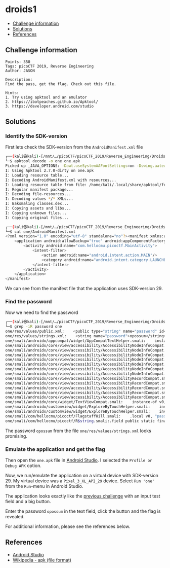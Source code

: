 # droids1

- [Challenge information](#challenge-information)
- [Solutions](#solutions)
- [References](#references)

## Challenge information
```
Points: 350
Tags: picoCTF 2019, Reverse Engineering
Author: JASON

Description:
Find the pass, get the flag. Check out this file.

Hints:
1. Try using apktool and an emulator
2. https://ibotpeaches.github.io/Apktool/
3. https://developer.android.com/studio
```

## Solutions

### Identify the SDK-version

First lets check the SDK-version from the `AndroidManifest.xml` file
```bash
┌──(kali㉿kali)-[/mnt/…/picoCTF/picoCTF_2019/Reverse_Engineering/Droids1]
└─$ apktool decode -o one one.apk  
Picked up _JAVA_OPTIONS: -Dawt.useSystemAAFontSettings=on -Dswing.aatext=true
I: Using Apktool 2.7.0-dirty on one.apk
I: Loading resource table...
I: Decoding AndroidManifest.xml with resources...
I: Loading resource table from file: /home/kali/.local/share/apktool/framework/1.apk
I: Regular manifest package...
I: Decoding file-resources...
I: Decoding values */* XMLs...
I: Baksmaling classes.dex...
I: Copying assets and libs...
I: Copying unknown files...
I: Copying original files...

┌──(kali㉿kali)-[/mnt/…/picoCTF/picoCTF_2019/Reverse_Engineering/Droids1]
└─$ cat one/AndroidManifest.xml   
<?xml version="1.0" encoding="utf-8" standalone="no"?><manifest xmlns:android="http://schemas.android.com/apk/res/android" android:compileSdkVersion="29" android:compileSdkVersionCodename="10" package="com.hellocmu.picoctf" platformBuildVersionCode="29" platformBuildVersionName="10">
    <application android:allowBackup="true" android:appComponentFactory="androidx.core.app.CoreComponentFactory" android:debuggable="true" android:icon="@mipmap/ic_launcher" android:label="@string/app_name" android:roundIcon="@mipmap/ic_launcher_round" android:supportsRtl="true" android:theme="@style/AppTheme">
        <activity android:name="com.hellocmu.picoctf.MainActivity">
            <intent-filter>
                <action android:name="android.intent.action.MAIN"/>
                <category android:name="android.intent.category.LAUNCHER"/>
            </intent-filter>
        </activity>
    </application>
</manifest>   
```

We can see from the manifest file that the application uses SDK-version 29.

### Find the password

Now we need to find the password
```bash
┌──(kali㉿kali)-[/mnt/…/picoCTF/picoCTF_2019/Reverse_Engineering/Droids1]
└─$ grep -iR password one
one/res/values/public.xml:    <public type="string" name="password" id="0x7f0b002f" />
one/res/values/strings.xml:    <string name="password">opossum</string>
one/smali/androidx/appcompat/widget/AppCompatTextHelper.smali:    instance-of v9, v9, Landroid/text/method/PasswordTransformationMethod;
one/smali/androidx/core/view/accessibility/AccessibilityNodeInfoCompat.smali:.method public isPassword()Z
one/smali/androidx/core/view/accessibility/AccessibilityNodeInfoCompat.smali:    invoke-virtual {v0}, Landroid/view/accessibility/AccessibilityNodeInfo;->isPassword()Z
one/smali/androidx/core/view/accessibility/AccessibilityNodeInfoCompat.smali:.method public setPassword(Z)V
one/smali/androidx/core/view/accessibility/AccessibilityNodeInfoCompat.smali:    .param p1, "password"    # Z
one/smali/androidx/core/view/accessibility/AccessibilityNodeInfoCompat.smali:    invoke-virtual {v0, p1}, Landroid/view/accessibility/AccessibilityNodeInfo;->setPassword(Z)V
one/smali/androidx/core/view/accessibility/AccessibilityNodeInfoCompat.smali:    const-string v2, "; password: "
one/smali/androidx/core/view/accessibility/AccessibilityNodeInfoCompat.smali:    invoke-virtual {p0}, Landroidx/core/view/accessibility/AccessibilityNodeInfoCompat;->isPassword()Z
one/smali/androidx/core/view/accessibility/AccessibilityRecordCompat.smali:.method public isPassword()Z
one/smali/androidx/core/view/accessibility/AccessibilityRecordCompat.smali:    invoke-virtual {v0}, Landroid/view/accessibility/AccessibilityRecord;->isPassword()Z
one/smali/androidx/core/view/accessibility/AccessibilityRecordCompat.smali:.method public setPassword(Z)V
one/smali/androidx/core/view/accessibility/AccessibilityRecordCompat.smali:    .param p1, "isPassword"    # Z
one/smali/androidx/core/view/accessibility/AccessibilityRecordCompat.smali:    invoke-virtual {v0, p1}, Landroid/view/accessibility/AccessibilityRecord;->setPassword(Z)V
one/smali/androidx/core/widget/TextViewCompat.smali:    instance-of v0, v0, Landroid/text/method/PasswordTransformationMethod;
one/smali/androidx/customview/widget/ExploreByTouchHelper.smali:    invoke-virtual {v1}, Landroidx/core/view/accessibility/AccessibilityNodeInfoCompat;->isPassword()Z
one/smali/androidx/customview/widget/ExploreByTouchHelper.smali:    invoke-virtual {v0, v2}, Landroid/view/accessibility/AccessibilityEvent;->setPassword(Z)V
one/smali/com/hellocmu/picoctf/FlagstaffHill.smali:    .local v0, "password":Ljava/lang/String;
one/smali/com/hellocmu/picoctf/R$string.smali:.field public static final password:I = 0x7f0b002f
```

The password `opossum` from the file `one/res/values/strings.xml` looks promising.

### Emulate the application and get the flag

Then open the `one.apk` file in [Android Studio](https://developer.android.com/studio). I selected the `Profile or Debug APK` option. 

Now, we run/emulate the application on a virtual device with SDK-version 29. My virtual device was a `Pixel_3_XL_API_29` device. Select `Run 'one'` from the `Run`-menu in Android Studio.

The application looks exactly like the [previous challenge](droids0.md) with an input test field and a big button.

Enter the password `opossum` in the text field, click the button and the flag is revealed.

For additional information, please see the references below.

## References

- [Android Studio](https://developer.android.com/studio)
- [Wikipedia - apk (file format)](https://en.wikipedia.org/wiki/Apk_(file_format))
